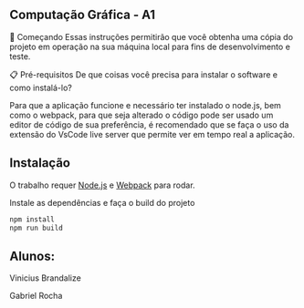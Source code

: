 ## Computação Gráfica - A1

🚀 Começando
Essas instruções permitirão que você obtenha uma cópia do projeto em operação na sua máquina local para fins de desenvolvimento e teste.

📋 Pré-requisitos
De que coisas você precisa para instalar o software e como instalá-lo? 

Para que a aplicação funcione e necessário ter instalado o node.js, bem como o webpack, para que seja alterado o código pode ser usado um editor de código de sua preferência, é recomendado que se faça o uso da extensão do VsCode live server que permite ver em tempo real a aplicação.

## Instalação

O trabalho requer [Node.js](https://nodejs.org/) e [Webpack](https://webpack.js.org/) para rodar.

Instale as dependências e faça o build do projeto 

```sh
npm install
npm run build
```

## Alunos:
Vinicius Brandalize

Gabriel Rocha
